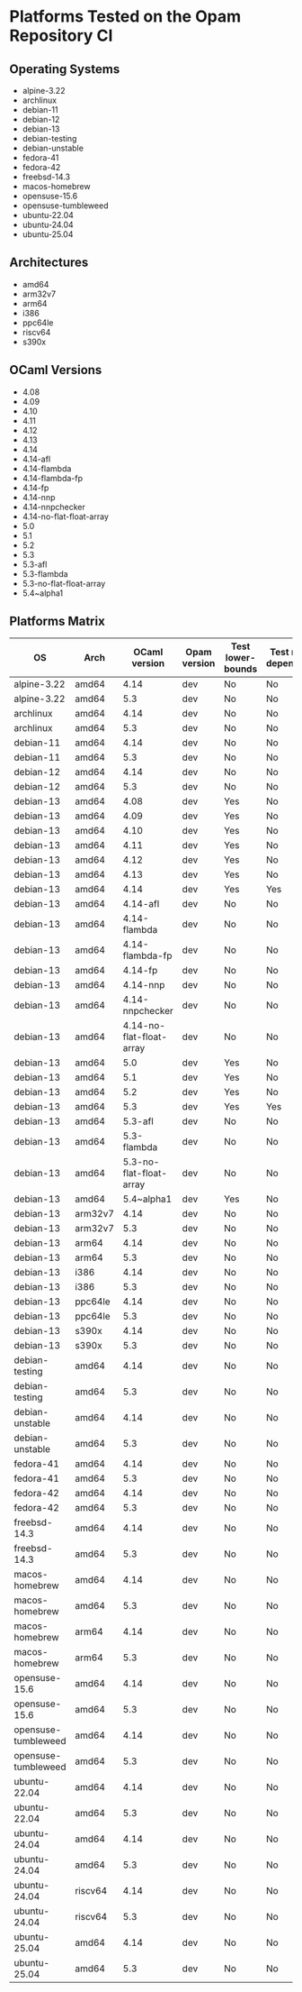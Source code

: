 # Platforms Tested on the Opam Repository CI

## Operating Systems

- alpine-3.22
- archlinux
- debian-11
- debian-12
- debian-13
- debian-testing
- debian-unstable
- fedora-41
- fedora-42
- freebsd-14.3
- macos-homebrew
- opensuse-15.6
- opensuse-tumbleweed
- ubuntu-22.04
- ubuntu-24.04
- ubuntu-25.04

## Architectures

- amd64
- arm32v7
- arm64
- i386
- ppc64le
- riscv64
- s390x

## OCaml Versions

- 4.08
- 4.09
- 4.10
- 4.11
- 4.12
- 4.13
- 4.14
- 4.14-afl
- 4.14-flambda
- 4.14-flambda-fp
- 4.14-fp
- 4.14-nnp
- 4.14-nnpchecker
- 4.14-no-flat-float-array
- 5.0
- 5.1
- 5.2
- 5.3
- 5.3-afl
- 5.3-flambda
- 5.3-no-flat-float-array
- 5.4~alpha1

## Platforms Matrix

|  OS | Arch | OCaml version |Opam version | Test lower-bounds | Test reverse dependencies |
| --- | --- | --- | --- | --- | --- |
| alpine-3.22 | amd64 | 4.14 | dev | No | No |
| alpine-3.22 | amd64 | 5.3 | dev | No | No |
| archlinux | amd64 | 4.14 | dev | No | No |
| archlinux | amd64 | 5.3 | dev | No | No |
| debian-11 | amd64 | 4.14 | dev | No | No |
| debian-11 | amd64 | 5.3 | dev | No | No |
| debian-12 | amd64 | 4.14 | dev | No | No |
| debian-12 | amd64 | 5.3 | dev | No | No |
| debian-13 | amd64 | 4.08 | dev | Yes | No |
| debian-13 | amd64 | 4.09 | dev | Yes | No |
| debian-13 | amd64 | 4.10 | dev | Yes | No |
| debian-13 | amd64 | 4.11 | dev | Yes | No |
| debian-13 | amd64 | 4.12 | dev | Yes | No |
| debian-13 | amd64 | 4.13 | dev | Yes | No |
| debian-13 | amd64 | 4.14 | dev | Yes | Yes |
| debian-13 | amd64 | 4.14-afl | dev | No | No |
| debian-13 | amd64 | 4.14-flambda | dev | No | No |
| debian-13 | amd64 | 4.14-flambda-fp | dev | No | No |
| debian-13 | amd64 | 4.14-fp | dev | No | No |
| debian-13 | amd64 | 4.14-nnp | dev | No | No |
| debian-13 | amd64 | 4.14-nnpchecker | dev | No | No |
| debian-13 | amd64 | 4.14-no-flat-float-array | dev | No | No |
| debian-13 | amd64 | 5.0 | dev | Yes | No |
| debian-13 | amd64 | 5.1 | dev | Yes | No |
| debian-13 | amd64 | 5.2 | dev | Yes | No |
| debian-13 | amd64 | 5.3 | dev | Yes | Yes |
| debian-13 | amd64 | 5.3-afl | dev | No | No |
| debian-13 | amd64 | 5.3-flambda | dev | No | No |
| debian-13 | amd64 | 5.3-no-flat-float-array | dev | No | No |
| debian-13 | amd64 | 5.4~alpha1 | dev | Yes | No |
| debian-13 | arm32v7 | 4.14 | dev | No | No |
| debian-13 | arm32v7 | 5.3 | dev | No | No |
| debian-13 | arm64 | 4.14 | dev | No | No |
| debian-13 | arm64 | 5.3 | dev | No | No |
| debian-13 | i386 | 4.14 | dev | No | No |
| debian-13 | i386 | 5.3 | dev | No | No |
| debian-13 | ppc64le | 4.14 | dev | No | No |
| debian-13 | ppc64le | 5.3 | dev | No | No |
| debian-13 | s390x | 4.14 | dev | No | No |
| debian-13 | s390x | 5.3 | dev | No | No |
| debian-testing | amd64 | 4.14 | dev | No | No |
| debian-testing | amd64 | 5.3 | dev | No | No |
| debian-unstable | amd64 | 4.14 | dev | No | No |
| debian-unstable | amd64 | 5.3 | dev | No | No |
| fedora-41 | amd64 | 4.14 | dev | No | No |
| fedora-41 | amd64 | 5.3 | dev | No | No |
| fedora-42 | amd64 | 4.14 | dev | No | No |
| fedora-42 | amd64 | 5.3 | dev | No | No |
| freebsd-14.3 | amd64 | 4.14 | dev | No | No |
| freebsd-14.3 | amd64 | 5.3 | dev | No | No |
| macos-homebrew | amd64 | 4.14 | dev | No | No |
| macos-homebrew | amd64 | 5.3 | dev | No | No |
| macos-homebrew | arm64 | 4.14 | dev | No | No |
| macos-homebrew | arm64 | 5.3 | dev | No | No |
| opensuse-15.6 | amd64 | 4.14 | dev | No | No |
| opensuse-15.6 | amd64 | 5.3 | dev | No | No |
| opensuse-tumbleweed | amd64 | 4.14 | dev | No | No |
| opensuse-tumbleweed | amd64 | 5.3 | dev | No | No |
| ubuntu-22.04 | amd64 | 4.14 | dev | No | No |
| ubuntu-22.04 | amd64 | 5.3 | dev | No | No |
| ubuntu-24.04 | amd64 | 4.14 | dev | No | No |
| ubuntu-24.04 | amd64 | 5.3 | dev | No | No |
| ubuntu-24.04 | riscv64 | 4.14 | dev | No | No |
| ubuntu-24.04 | riscv64 | 5.3 | dev | No | No |
| ubuntu-25.04 | amd64 | 4.14 | dev | No | No |
| ubuntu-25.04 | amd64 | 5.3 | dev | No | No |
